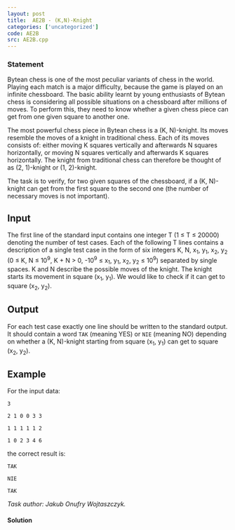 ```yaml
---
layout: post
title:  AE2B - (K,N)-Knight
categories: ['uncategorized']
code: AE2B
src: AE2B.cpp
---
```


### **Statement**

Bytean chess is one of the most peculiar variants of chess in the world.
Playing each match is a major difficulty, because the game is played on an
infinite chessboard. The basic ability learnt by young enthusiasts of Bytean
chess is considering all possible situations on a chessboard after millions of
moves. To perform this, they need to know whether a given chess piece can get
from one given square to another one.

The most powerful chess piece in Bytean chess is a (K, N)-knight. Its moves
resemble the moves of a knight in traditional chess. Each of its moves
consists of: either moving K squares vertically and afterwards N squares
horizontally, or moving N squares vertically and afterwards K squares
horizontally. The knight from traditional chess can therefore be thought of as
(2, 1)-knight or (1, 2)-knight.

The task is to verify, for two given squares of the chessboard, if a (K,
N)-knight can get from the first square to the second one (the number of
necessary moves is not important).

## Input

The first line of the standard input contains one integer T (1 ≤ T ≤ 20000)
denoting the number of test cases. Each of the following T lines contains a
description of a single test case in the form of six integers K, N,
x<sub>1</sub>, y<sub>1</sub>, x<sub>2</sub>, y<sub>2</sub> (0
≤ K, N ≤ 10<sup>9</sup>, K + N > 0, -10<sup>9</sup> ≤
x<sub>1</sub>, y<sub>1</sub>, x<sub>2</sub>, y<sub>2</sub> ≤
10<sup>9</sup>) separated by single spaces. K and N describe the possible
moves of the knight. The knight starts its movement in square
(x<sub>1</sub>, y<sub>1</sub>). We would like to check if it can get
to square (x<sub>2</sub>, y<sub>2</sub>).

## Output

For each test case exactly one line should be written to the standard output.
It should contain a word `TAK` (meaning YES) or `NIE` (meaning NO) depending
on whether a (K, N)-knight starting from square (x<sub>1</sub>,
y<sub>1</sub>) can get to square (x<sub>2</sub>, y<sub>2</sub>).

## Example

For the input data:

    
    
    3
    2 1 0 0 3 3
    1 1 1 1 1 2
    1 0 2 3 4 6

the correct result is:

    
    
    TAK
    NIE
    TAK

_Task author: Jakub Onufry Wojtaszczyk._



#### **Solution**



